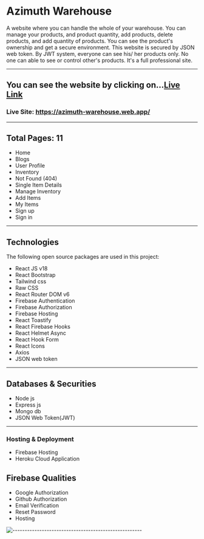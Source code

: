 # Azimuth Warehouse
A website where you can handle the whole of your warehouse. You can manage your products, and product quantity, add products, delete products, and add quantity of products. You can see the product's ownership and get a secure environment. This website is secured by JSON web token. By JWT system, everyone can see his/ her products only. No one can able to see or control other's products. It's a full professional site.

***

## You can see the website by clicking on...[Live Link](https://azimuth-warehouse.web.app/)
### Live Site: https://azimuth-warehouse.web.app/

---
## Total Pages: 11

* Home
* Blogs
* User Profile
* Inventory
* Not Found (404)
* Single Item Details
* Manage Inventory
* Add Items
* My Items
* Sign up
* Sign in

***

## Technologies
The following open source packages are used in this project:

* React JS v18
* React Bootstrap
* Tailwind css
* Raw CSS
* React Router DOM v6
* Firebase Authentication
* Firebase Authorization
* Firebase Hosting
* React Toastify
* React Firebase Hooks
* React Helmet Async
* React Hook Form
* React Icons
* Axios
* JSON web token

---

## Databases & Securities
* Node js
* Express js
* Mongo db
* JSON Web Token(JWT)

---

### Hosting & Deployment
* Firebase Hosting
* Heroku Cloud Application

## Firebase Qualities
* Google Authorization
* Github Authorization
* Email Verification
* Reset Password
* Hosting





![-----------------------------------------------------](https://raw.githubusercontent.com/andreasbm/readme/master/assets/lines/rainbow.png)


